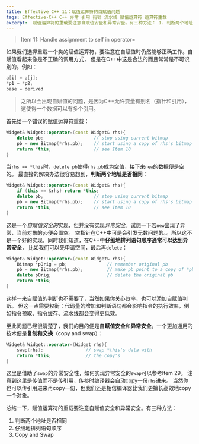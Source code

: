```yaml
---
title: Effective C++ 11：赋值运算符的自赋值问题
tags: Effective-C++ C++ 异常 引用 指针 流水线 赋值运算符 运算符重载
excerpt:  赋值运算符的重载要注意自赋值安全和异常安全。有三种方法： 1. 判断两个地址是否相同 2. 仔细地排列语句顺序 3. Copy and Swap
---
```


> Item 11: Handle assignment to self in operator=

如果我们选择重载一个类的赋值运算符，要注意在自赋值时仍然能够正确工作。自赋值看起来像是不正确的调用方式，
但是在C++中这是合法的而且常常是不可识别的。例如：

```cpp
a[i] = a[j];
*p1 = *p2;
base = derived 
```

> 之所以会出现自赋值的问题，是因为C++允许变量有别名（指针和引用），这使得一个数据可以有多个引用。

首先给一个错误的赋值运算符重载：

```cpp
Widget& Widget::operator=(const Widget& rhs){
    delete pb;                   // stop using current bitmap
    pb = new Bitmap(*rhs.pb);    // start using a copy of rhs's bitmap
    return *this;                // see Item 10
}
```

当`rhs == *this`时，`delete pb`使得`rhs.pb`成为空值，接下来`new`的数据便是空的。
最直接的解决办法很容易想到，**判断两个地址是否相同**：

```cpp
Widget& Widget::operator=(const Widget& rhs){
    if (this == &rhs) return *this;
    delete pb;                   // stop using current bitmap
    pb = new Bitmap(*rhs.pb);    // start using a copy of rhs's bitmap
    return *this;                // see Item 10
}
```

<!--more-->

这是一个*自赋值安全的*实现，但并没有实现*异常安全*。试想一下若`new`出现了异常，当前对象的`pb`便会置空。
空指针在C++中可是会引发无数问题的。。所以这不是一个好的实现，同时我们知道，在C++中**仔细地排列语句顺序通常可以达到异常安全**，
比如我们可以先申请空间，最后再`delete`：

```cpp
Widget& Widget::operator=(const Widget& rhs){
    Bitmap *pOrig = pb;               // remember original pb
    pb = new Bitmap(*rhs.pb);         // make pb point to a copy of *pb
    delete pOrig;                     // delete the original pb
    return *this;
}
```

这样一来自赋值的判断也不需要了，当然如果你关心效率，也可以添加自赋值判断。
但这一点需要权衡：代码量的增加和判断语句都会影响指令的执行效率，例如指令预取、指令缓存、流水线都会变得更低效。

至此问题已经很清楚了，我们的目的便是**自赋值安全**和**异常安全**。一个更加通用的技术便是**复制和交换**（copy and swap）：

```cpp
Widget& Widget::operator=(Widget rhs){
    swap(rhs);                // swap *this's data with
    return *this;             // the copy's
}
```

这里是借助了`swap`的异常安全性，如何实现异常安全的`swap`可以参考Item 29。
注意到这里是传值而不是传引用，传参时编译器会自动copy一份`rhs`进来。
当然你也可以传引用进来再copy一份，但我们还是相信编译器比我们更擅长高效地copy一个对象。

总结一下，赋值运算符的重载要注意自赋值安全和异常安全。有三种方法： 

1. 判断两个地址是否相同
2. 仔细地排列语句顺序
3. Copy and Swap
